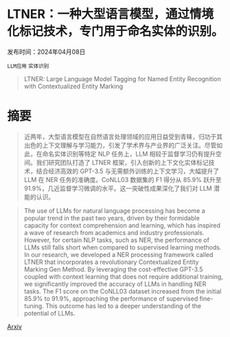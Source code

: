 # LTNER：一种大型语言模型，通过情境化标记技术，专门用于命名实体的识别。

发布时间：2024年04月08日

`LLM应用` `实体识别`

> LTNER: Large Language Model Tagging for Named Entity Recognition with Contextualized Entity Marking

# 摘要

> 近两年，大型语言模型在自然语言处理领域的应用日益受到青睐，归功于其出色的上下文理解与学习能力，引发了学术界与产业界的广泛关注。尽管如此，在命名实体识别等特定 NLP 任务上，LLM 相较于监督学习仍有提升空间。我们研究团队打造了 LTNER 框架，引入创新的上下文化实体标记技术，结合经济高效的 GPT-3.5 与无需额外训练的上下文学习，大幅提升了 LLM 在 NER 任务的准确度。CoNLL03 数据集的 F1 得分从 85.9% 跃升至 91.9%，几近监督学习微调的水平。这一突破性成果深化了我们对 LLM 潜能的认识。

> The use of LLMs for natural language processing has become a popular trend in the past two years, driven by their formidable capacity for context comprehension and learning, which has inspired a wave of research from academics and industry professionals. However, for certain NLP tasks, such as NER, the performance of LLMs still falls short when compared to supervised learning methods. In our research, we developed a NER processing framework called LTNER that incorporates a revolutionary Contextualized Entity Marking Gen Method. By leveraging the cost-effective GPT-3.5 coupled with context learning that does not require additional training, we significantly improved the accuracy of LLMs in handling NER tasks. The F1 score on the CoNLL03 dataset increased from the initial 85.9% to 91.9%, approaching the performance of supervised fine-tuning. This outcome has led to a deeper understanding of the potential of LLMs.

[Arxiv](https://arxiv.org/abs/2404.05624)